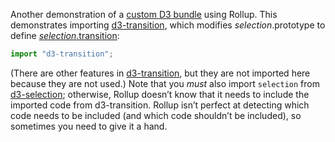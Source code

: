 Another demonstration of a [custom D3 bundle](/mbostock/bb09af4c39c79cffcde4) using Rollup. This demonstrates importing [d3-transition](https://github.com/d3/d3-transition), which modifies *selection*.prototype to define [*selection*.transition](https://github.com/d3/d3-transition#selection_transition):

```js
import "d3-transition";
```

(There are other features in [d3-transition](https://github.com/d3/d3-transition), but they are not imported here because they are not used.) Note that you *must* also import `selection` from [d3-selection](https://github.com/d3/d3-selection); otherwise, Rollup doesn’t know that it needs to include the imported code from d3-transition. Rollup isn’t perfect at detecting which code needs to be included (and which code shouldn’t be included), so sometimes you need to give it a hand.
